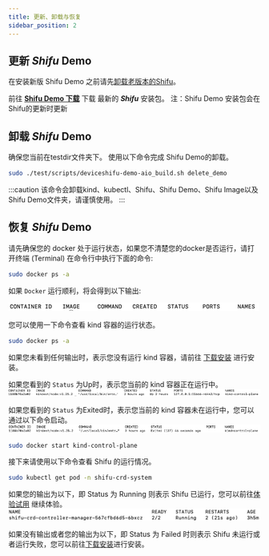 ```yaml
---
title: 更新、卸载与恢复
sidebar_position: 2
---
```

## 更新 ***Shifu*** Demo

在安装新版 Shifu Demo 之前请先[卸载老版本的Shifu](#卸载-shifu-demo)。

前往 [**Shifu Demo 下载**](https://shifu.run/disclaimer) 下载 最新的 ***Shifu*** 安装包。
注：Shifu Demo 安装包会在Shifu的更新时更新
## 卸载 ***Shifu*** Demo

确保您当前在testdir文件夹下。 
使用以下命令完成 Shifu Demo的卸载。
```bash
sudo ./test/scripts/deviceshifu-demo-aio_build.sh delete_demo
```
:::caution
该命令会卸载kind、kubectl、Shifu、Shifu Demo、Shifu Image以及Shifu Demo文件夹，请谨慎使用。
:::
## 恢复 ***Shifu*** Demo

请先确保您的 docker 处于运行状态，如果您不清楚您的docker是否运行，请打开终端 (Terminal) 在命令行中执行下面的命令:
```bash
sudo docker ps -a
```
如果 `Docker` 运行顺利，将会得到以下输出:  

![](images/docker_run.png)

您可以使用一下命令查看 kind 容器的运行状态。
```bash
sudo docker ps -a 
```
如果您未看到任何输出时，表示您没有运行 kind 容器，请前往 [下载安装](demo-install.md#安装-shifu) 进行安装。

如果您看到的 `Status` 为Up时，表示您当前的 kind 容器正在运行中。
![](images/docker-kind-up.png)

如果您看到的 `Status` 为Exited时，表示您当前的 kind 容器未在运行中，您可以通过以下命令启动。
![](images/docker-kind-exit.png)
```bash
sudo docker start kind-control-plane
```
接下来请使用以下命令查看 Shifu 的运行情况。
```bash
sudo kubectl get pod -n shifu-crd-system
```
如果您的输出为以下，即 Status 为 Running 则表示 Shifu 已运行，您可以前往[体验试用](demo-try.md) 继续体验。
![](images/shifu-run.png)

如果没有输出或者您的输出为以下，即 Status 为 Failed 时则表示 Shifu 未运行或者运行失败，您可以前往[下载安装](demo-install.md#安装-shifu)进行安装。
